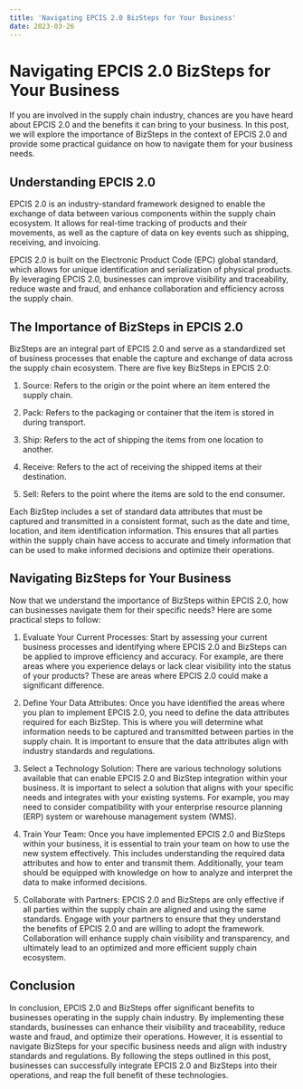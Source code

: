 ```yaml
---
title: 'Navigating EPCIS 2.0 BizSteps for Your Business'
date: 2023-03-26
---
```


# Navigating EPCIS 2.0 BizSteps for Your Business

If you are involved in the supply chain industry, chances are you have heard about EPCIS 2.0 and the benefits it can bring to your business. In this post, we will explore the importance of BizSteps in the context of EPCIS 2.0 and provide some practical guidance on how to navigate them for your business needs.

## Understanding EPCIS 2.0

EPCIS 2.0 is an industry-standard framework designed to enable the exchange of data between various components within the supply chain ecosystem. It allows for real-time tracking of products and their movements, as well as the capture of data on key events such as shipping, receiving, and invoicing. 

EPCIS 2.0 is built on the Electronic Product Code (EPC) global standard, which allows for unique identification and serialization of physical products. By leveraging EPCIS 2.0, businesses can improve visibility and traceability, reduce waste and fraud, and enhance collaboration and efficiency across the supply chain.

## The Importance of BizSteps in EPCIS 2.0

BizSteps are an integral part of EPCIS 2.0 and serve as a standardized set of business processes that enable the capture and exchange of data across the supply chain ecosystem. There are five key BizSteps in EPCIS 2.0:

1. Source: Refers to the origin or the point where an item entered the supply chain.

2. Pack: Refers to the packaging or container that the item is stored in during transport.

3. Ship: Refers to the act of shipping the items from one location to another.

4. Receive: Refers to the act of receiving the shipped items at their destination.

5. Sell: Refers to the point where the items are sold to the end consumer.

Each BizStep includes a set of standard data attributes that must be captured and transmitted in a consistent format, such as the date and time, location, and item identification information. This ensures that all parties within the supply chain have access to accurate and timely information that can be used to make informed decisions and optimize their operations.

## Navigating BizSteps for Your Business

Now that we understand the importance of BizSteps within EPCIS 2.0, how can businesses navigate them for their specific needs? Here are some practical steps to follow:

1. Evaluate Your Current Processes: Start by assessing your current business processes and identifying where EPCIS 2.0 and BizSteps can be applied to improve efficiency and accuracy. For example, are there areas where you experience delays or lack clear visibility into the status of your products? These are areas where EPCIS 2.0 could make a significant difference.

2. Define Your Data Attributes: Once you have identified the areas where you plan to implement EPCIS 2.0, you need to define the data attributes required for each BizStep. This is where you will determine what information needs to be captured and transmitted between parties in the supply chain. It is important to ensure that the data attributes align with industry standards and regulations.

3. Select a Technology Solution: There are various technology solutions available that can enable EPCIS 2.0 and BizStep integration within your business. It is important to select a solution that aligns with your specific needs and integrates with your existing systems. For example, you may need to consider compatibility with your enterprise resource planning (ERP) system or warehouse management system (WMS).

4. Train Your Team: Once you have implemented EPCIS 2.0 and BizSteps within your business, it is essential to train your team on how to use the new system effectively. This includes understanding the required data attributes and how to enter and transmit them. Additionally, your team should be equipped with knowledge on how to analyze and interpret the data to make informed decisions.

5. Collaborate with Partners: EPCIS 2.0 and BizSteps are only effective if all parties within the supply chain are aligned and using the same standards. Engage with your partners to ensure that they understand the benefits of EPCIS 2.0 and are willing to adopt the framework. Collaboration will enhance supply chain visibility and transparency, and ultimately lead to an optimized and more efficient supply chain ecosystem.

## Conclusion

In conclusion, EPCIS 2.0 and BizSteps offer significant benefits to businesses operating in the supply chain industry. By implementing these standards, businesses can enhance their visibility and traceability, reduce waste and fraud, and optimize their operations. However, it is essential to navigate BizSteps for your specific business needs and align with industry standards and regulations. By following the steps outlined in this post, businesses can successfully integrate EPCIS 2.0 and BizSteps into their operations, and reap the full benefit of these technologies.
